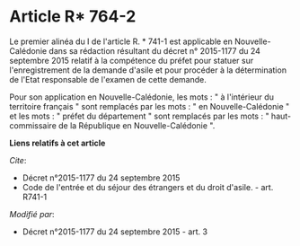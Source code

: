 # Article R* 764-2

Le premier alinéa du I de l'article R. * 741-1 est applicable en Nouvelle-Calédonie dans sa rédaction résultant du décret n°
2015-1177 du 24 septembre 2015 relatif à la compétence du préfet pour statuer sur l'enregistrement de la demande d'asile et
pour procéder à la détermination de l'Etat responsable de l'examen de cette demande. 

Pour son application en Nouvelle-Calédonie, les mots : " à l'intérieur du territoire français " sont remplacés par les mots :
" en Nouvelle-Calédonie " et les mots : " préfet du département " sont remplacés par les mots : " haut-commissaire de la
République en Nouvelle-Calédonie ".

**Liens relatifs à cet article**

_Cite_:

  - Décret n°2015-1177 du 24 septembre 2015
  - Code de l'entrée et du séjour des étrangers et du droit d'asile. - art. R741-1

_Modifié par_:

  - Décret n°2015-1177 du 24 septembre 2015 - art. 3
